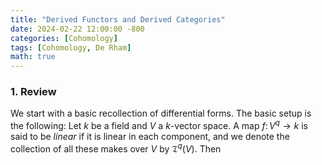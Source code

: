 ```yaml
---
title: "Derived Functors and Derived Categories"
date: 2024-02-22 12:00:00 -800
categories: [Cohomology]
tags: [Cohomology, De Rham]
math: true
---
```


### 1. Review

We start with a basic recollection of differential forms. The basic setup is the following: Let $k$ be a field and $V$ a $k$-vector space. A map $f \colon V^q \to k$ is said to be *linear* if it is linear in each component, and we denote the collection of all these makes over $V$ by $\mathfrak T^q (V)$. Then